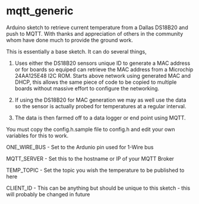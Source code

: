 mqtt_generic
========================

Arduino sketch to retrieve current temperature from a Dallas DS18B20 and push to MQTT. With thanks and appreciation of others in the community whom have done much to provide the ground work.


This is essentially a base sketch. It can do several things,

1) Uses either the DS18B20 sensors unique ID to generate a MAC address or for boards so equiped can retrieve the MAC address from a Microchip 24AA125E48 I2C ROM. Starts above network using generated MAC and DHCP, this allows the same piece of code to be copied to multiple boards without massive effort to configure the networking.

2) If using the DS18B20 for MAC generation we may as well use the data so the sensor is actually probed for temperatures at a regular interval.

3) The data is then farmed off to a data logger or end point using MQTT.

You must copy the config.h.sample file to config.h and edit your own variables for this to work.

ONE_WIRE_BUS - Set to the Ardunio pin used for 1-Wire bus

MQTT_SERVER - Set this to the hostname or IP of your MQTT Broker

TEMP_TOPIC - Set the topic you wish the temperature to be published to here

CLIENT_ID - This can be anything but should be unique to this sketch - this will probably be changed in future
